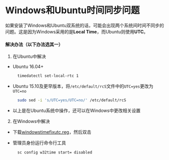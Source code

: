 # Windows和Ubuntu时间同步问题

如果安装了Windows和Ubuntu双系统的话，可能会出现两个系统间时间不同步的问题。这是因为Windows采用的是**Local Time**，而Ubuntu则使用**UTC**。

#### 解决办法（以下办法选其一）

1. 在Ubuntu中解决

  - Ubuntu 16.04+

    ```bash
      timedatectl set-local-rtc 1
    ```
  - Ubuntu 15.10及更早版本，将`/etc/default/rcS`文件中的`UTC=yes`更改为`UTC=no`

    ```bash
      sudo sed -i 's/UTC=yes/UTC=no/' /etc/default/rcS
    ```
  - 以上是在Ubuntu系统中操作，还可以在Windows中更改相关设置

2. 在Windows中解决

  - 下载[windowstimefixutc.reg](http://www.linuxandubuntu.com/uploads/2/1/1/5/21152474/windowstimefixutc.reg)，然后双击
  
  - 管理员身份运行命令行工具
    ```bash
      sc config w32time start= disabled
    ```
